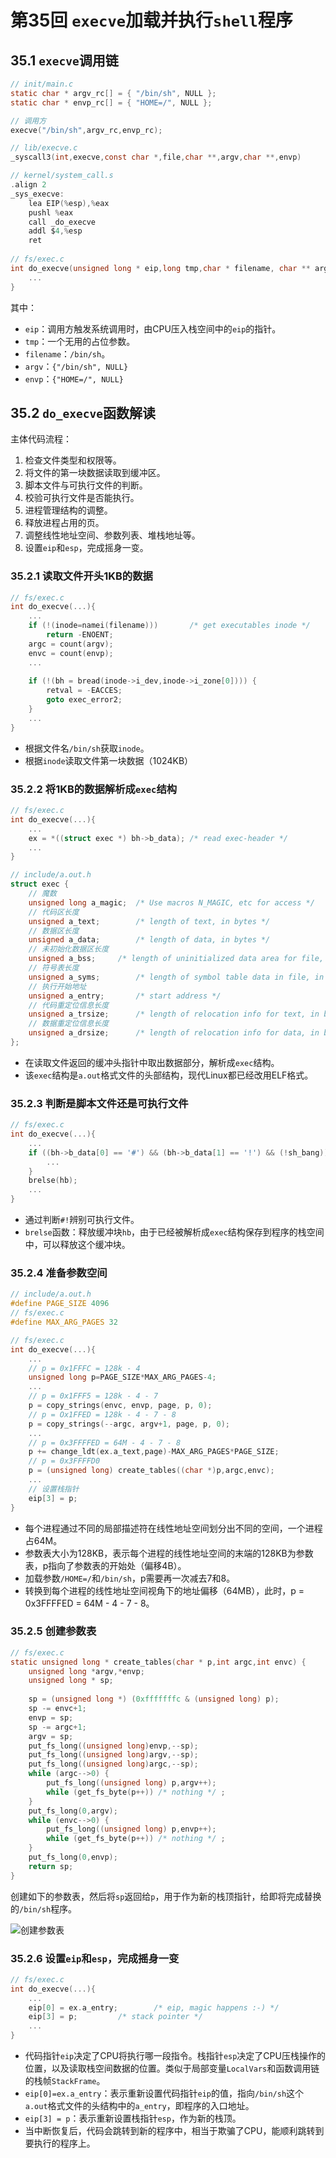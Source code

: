# 第35回 `execve`加载并执行`shell`程序

## 35.1 `execve`调用链

```c
// init/main.c
static char * argv_rc[] = { "/bin/sh", NULL };
static char * envp_rc[] = { "HOME=/", NULL };

// 调用方
execve("/bin/sh",argv_rc,envp_rc);

// lib/execve.c
_syscall3(int,execve,const char *,file,char **,argv,char **,envp)

// kernel/system_call.s
.align 2
_sys_execve:
    lea EIP(%esp),%eax
    pushl %eax
    call _do_execve
    addl $4,%esp
    ret
    
// fs/exec.c
int do_execve(unsigned long * eip,long tmp,char * filename, char ** argv, char ** envp){
    ...
}    
```

其中：
- `eip`：调用方触发系统调用时，由CPU压入栈空间中的`eip`的指针。
- `tmp`：一个无用的占位参数。
- `filename`：`/bin/sh`。
- `argv`：`{"/bin/sh", NULL}`
- `envp`：`{"HOME=/", NULL}`

## 35.2 `do_execve`函数解读

主体代码流程：
1. 检查文件类型和权限等。
2. 将文件的第一块数据读取到缓冲区。
3. 脚本文件与可执行文件的判断。
4. 校验可执行文件是否能执行。
5. 进程管理结构的调整。
6. 释放进程占用的页。
7. 调整线性地址空间、参数列表、堆栈地址等。
8. 设置`eip`和`esp`，完成摇身一变。

### 35.2.1 读取文件开头1KB的数据

```c
// fs/exec.c
int do_execve(...){
    ...
	if (!(inode=namei(filename)))		/* get executables inode */
		return -ENOENT;
	argc = count(argv);
	envc = count(envp);
	...
    
    if (!(bh = bread(inode->i_dev,inode->i_zone[0]))) {
		retval = -EACCES;
		goto exec_error2;
	}
    ...
}
```

- 根据文件名`/bin/sh`获取`inode`。
- 根据`inode`读取文件第一块数据（1024KB）

### 35.2.2 将1KB的数据解析成`exec`结构

```c
// fs/exec.c
int do_execve(...){
    ...
    ex = *((struct exec *) bh->b_data);	/* read exec-header */
    ...
}

// include/a.out.h
struct exec {
    // 魔数
    unsigned long a_magic;	/* Use macros N_MAGIC, etc for access */
    // 代码区长度
    unsigned a_text;		/* length of text, in bytes */
    // 数据区长度
    unsigned a_data;		/* length of data, in bytes */
    // 未初始化数据区长度
    unsigned a_bss;		/* length of uninitialized data area for file, in bytes */
    // 符号表长度
    unsigned a_syms;		/* length of symbol table data in file, in bytes */
    // 执行开始地址
    unsigned a_entry;		/* start address */
    // 代码重定位信息长度
    unsigned a_trsize;		/* length of relocation info for text, in bytes */
    // 数据重定位信息长度
    unsigned a_drsize;		/* length of relocation info for data, in bytes */
};
```

- 在读取文件返回的缓冲头指针中取出数据部分，解析成`exec`结构。
- 该`exec`结构是`a.out`格式文件的头部结构，现代Linux都已经改用ELF格式。

### 35.2.3 判断是脚本文件还是可执行文件

```c
// fs/exec.c
int do_execve(...){
    ...
    if ((bh->b_data[0] == '#') && (bh->b_data[1] == '!') && (!sh_bang)) {
        ...
    }
    brelse(hb);
    ...
}
```

- 通过判断`#!`辨别可执行文件。
- `brelse`函数：释放缓冲块`hb`，由于已经被解析成`exec`结构保存到程序的栈空间中，可以释放这个缓冲块。

### 35.2.4 准备参数空间

```c
// include/a.out.h
#define PAGE_SIZE 4096
// fs/exec.c
#define MAX_ARG_PAGES 32

// fs/exec.c
int do_execve(...){
    ...
    // p = 0x1FFFC = 128k - 4
    unsigned long p=PAGE_SIZE*MAX_ARG_PAGES-4;
    ...
    // p = 0x1FFF5 = 128k - 4 - 7
    p = copy_strings(envc, envp, page, p, 0);
    // p = Ox1FFED = 128k - 4 - 7 - 8
    p = copy_strings(--argc, argv+1, page, p, 0);
    ...
    // p = 0x3FFFFED = 64M - 4 - 7 - 8
    p += change_ldt(ex.a_text,page)-MAX_ARG_PAGES*PAGE_SIZE;
    // p = 0x3FFFFD0
    p = (unsigned long) create_tables((char *)p,argc,envc);
    ...
    // 设置栈指针
    eip[3] = p;
}
```

- 每个进程通过不同的局部描述符在线性地址空间划分出不同的空间，一个进程占64M。
- 参数表大小为128KB，表示每个进程的线性地址空间的末端的128KB为参数表，p指向了参数表的开始处（偏移4B）。
- 加载参数`/HOME=/`和`/bin/sh`，p需要再一次减去7和8。
- 转换到每个进程的线性地址空间视角下的地址偏移（64MB），此时，p = 0x3FFFFED = 64M - 4 - 7 - 8。

### 35.2.5 创建参数表

```c
// fs/exec.c
static unsigned long * create_tables(char * p,int argc,int envc) {
    unsigned long *argv,*envp;
    unsigned long * sp;
    
    sp = (unsigned long *) (0xfffffffc & (unsigned long) p);
    sp -= envc+1;
    envp = sp;
    sp -= argc+1;
    argv = sp;
    put_fs_long((unsigned long)envp,--sp);
    put_fs_long((unsigned long)argv,--sp);
    put_fs_long((unsigned long)argc,--sp);
    while (argc-->0) {
        put_fs_long((unsigned long) p,argv++);
        while (get_fs_byte(p++)) /* nothing */ ;
    }
    put_fs_long(0,argv);
    while (envc-->0) {
        put_fs_long((unsigned long) p,envp++);
        while (get_fs_byte(p++)) /* nothing */ ;
    }
    put_fs_long(0,envp);
    return sp;
}
```

创建如下的参数表，然后将`sp`返回给`p`，用于作为新的栈顶指针，给即将完成替换的`/bin/sh`程序。

![创建参数表](images/ch35-create-table.png)

### 35.2.6 设置`eip`和`esp`，完成摇身一变

```c
// fs/exec.c
int do_execve(...){
    ...
    eip[0] = ex.a_entry;		/* eip, magic happens :-) */
    eip[3] = p;			/* stack pointer */
    ...
}
```

- 代码指针`eip`决定了CPU将执行哪一段指令。栈指针`esp`决定了CPU压栈操作的位置，以及读取栈空间数据的位置。类似于局部变量`LocalVars`和函数调用链的栈帧`StackFrame`。
- `eip[0]=ex.a_entry`：表示重新设置代码指针`eip`的值，指向`/bin/sh`这个`a.out`格式文件的头结构中的`a_entry`，即程序的入口地址。
- `eip[3] = p`：表示重新设置栈指针`esp`，作为新的栈顶。
- 当中断恢复后，代码会跳转到新的程序中，相当于欺骗了CPU，能顺利跳转到要执行的程序上。